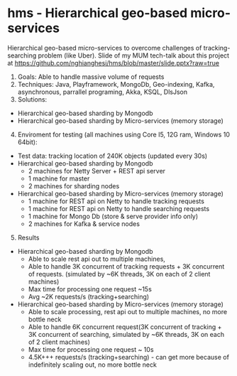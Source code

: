 # hms - Hierarchical geo-based micro-services
Hierarchical geo-based micro-services to overcome challenges of tracking-searching problem (like Uber).
Slide of my MUM tech-talk about this project at https://github.com/nghianghesi/hms/blob/master/slide.pptx?raw=true
1. Goals: Able to handle massive volume of requests
2. Techniques: Java, Playframework, MongoDb, Geo-indexing, Kafka, asynchronous, parrallel programing, Akka, KSQL, DlsJson
3. Solutions: 
  * Hierarchical geo-based sharding by Mongodb
  * Hierarchical geo-based sharding by Micro-services (memory storage)
4. Enviroment for testing (all machines using Core I5, 12G ram, Windows 10 64bit):
 * Test data: tracking location of 240K objects (updated every 30s)
 * Hierarchical geo-based sharding by Mongodb
     * 2 machines for Netty Server + REST api server
     * 1 machine for master
     * 2 machines for sharding nodes     
 * Hierarchical geo-based sharding by Micro-services (memory storage)
     * 1 machine for REST api on Netty to handle tracking requests
     * 1 machine for REST api on Netty to handle searching requests
     * 1 machine for Mongo Db (store & serve provider info only)
     * 2 machines for Kafka & service nodes
5. Results 
 * Hierarchical geo-based sharding by Mongodb
     * Able to scale rest api out to multiple machines, 
     * Able to handle 3K concurrent of tracking requests + 3K concurrent of 
     requests. 
      (simulated by ~6K threads, 3K on each of 2 client machines)
     * Max time for processing one request ~15s
     * Avg ~2K requests/s (tracking+searching) 
 * Hierarchical geo-based sharding by Micro-services (memory storage)
     * Able to scale processing, rest api out to multiple machines, no more bottle neck
     * Able to handle 6K concurrent request(3K concurrent of tracking + 3K concurrent of searching, simulated by ~6K threads, 3K on each of 2 client machines)
     * Max time for processing one request ~ 10s
     * 4.5K+++ requests/s (tracking+searching) - can get more because of indefinitely scaling out, no more bottle neck
